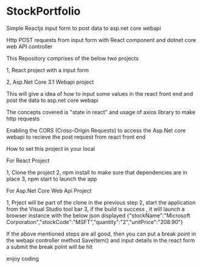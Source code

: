 # StockPortfolio
Simple Reactjs input form to post data to asp.net core webapi

Http POST requests from input form with React component and dotnet core web API controller

This Repository comprises of the below two projects 

1,  React project with a input form

2, Asp.Net Core 3.1 Webapi project


This will give a idea of how to input some values in the react front end and post the data to asp.net core webapi

The concepts covered is  "state in react" and usage of  axios library to make http requests

Enabling the CORS (Cross-Origin Requests) to access the Asp.Net core webapi to recieve the post request from react front end 


How to set this project in your local 

For React Project 

1, Clone the project
2, npm install to make sure that dependencies are in place 
3, npm start  to launch the app

For Asp.Net Core Web Api Project 

1, Prject will be part of the clone in the previous step
2, start the application from the Visual Studio tool bar 
3, if the build is success , it will launch a browser instance with the below json displayed 
{"stockName":"Microsoft Corporation","stockCode":"MSFT","quantity":"2","unitPrice":"208.90"}


If the above mentioned steps are all good, then you can put a break point in the webapi controller method SaveItem() and input details in the react form a submit 
the break point will be hit

enjoy coding 




